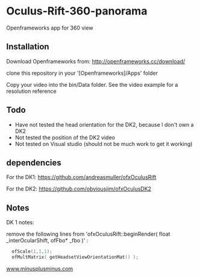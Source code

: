 # Oculus-Rift-360-panorama
Openframeworks app for 360 view 

## Installation

Download Openframeworks from: http://openframeworks.cc/download/

clone this repository in your '[Openframeworks]/Apps' folder

Copy your video into the bin/Data folder. See the video example for a resolution reference

## Todo

- Have not tested the head orientation for the DK2, because I don't own a DK2
- Not tested the position of the DK2 video
- Not tested on Visual studio (should not be much work to get it working)



## dependencies

For the DK1:
https://github.com/andreasmuller/ofxOculusRift

For the DK2:
https://github.com/obviousjim/ofxOculusDK2

## Notes

 DK 1 notes:
 
remove the following lines from 'ofxOculusRift::beginRender( float _interOcularShift, ofFbo* _fbo  )' :
 ```c++
   ofScale(1,1,1);
   ofMultMatrix( getHeadsetViewOrientationMat() );
```
www.minusplusminus.com

